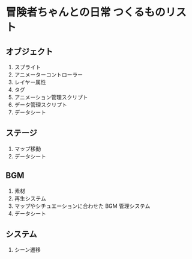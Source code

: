 # 冒険者ちゃんとの日常 つくるものリスト

## オブジェクト

1. スプライト
2. アニメーターコントローラー
3. レイヤー属性
4. タグ
5. アニメーション管理スクリプト
6. データ管理スクリプト
7. データシート

## ステージ

1. マップ移動
2. データシート

## BGM

1. 素材
2. 再生システム
3. マップやシチュエーションに合わせた BGM 管理システム
4. データシート

## システム

1. シーン遷移
